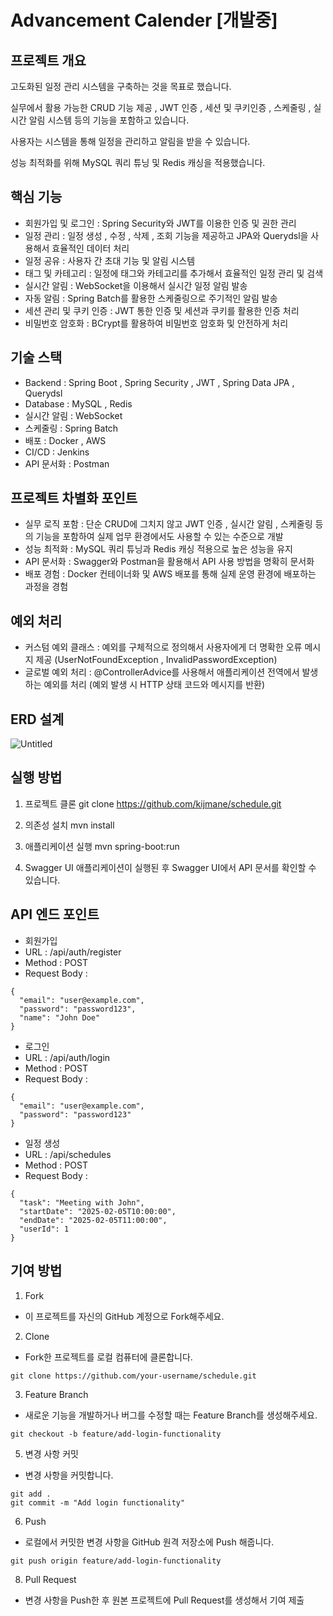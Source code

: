 # Advancement Calender [개발중]
## 프로젝트 개요
고도화된 일정 관리 시스템을 구축하는 것을 목표로 했습니다.

실무에서 활용 가능한 CRUD 기능 제공 , JWT 인증 , 세션 및 쿠키인증 , 스케줄링 , 실시간 알림 시스템 등의 기능을 포함하고 있습니다.

사용자는 시스템을 통해 일정을 관리하고 알림을 받을 수 있습니다.

성능 최적화를 위해 MySQL 쿼리 튜닝 및 Redis 캐싱을 적용했습니다.

## 핵심 기능
- 회원가입 및 로그인 : Spring Security와 JWT를 이용한 인증 및 권한 관리
- 일정 관리 : 일정 생성 , 수정 , 삭제 , 조회 기능을 제공하고 JPA와 Querydsl을 사용해서 효율적인 데이터 처리
- 일정 공유 : 사용자 간 초대 기능 및 알림 시스템
- 태그 및 카테고리 : 일정에 태그와 카테고리를 추가해서 효율적인 일정 관리 및 검색
- 실시간 알림 : WebSocket을 이용해서 실시간 일정 알림 발송
- 자동 알림 : Spring Batch를 활용한 스케줄링으로 주기적인 알림 발송
- 세션 관리 및 쿠키 인증 : JWT 통한 인증 및 세션과 쿠키를 활용한 인증 처리
- 비밀번호 암호화 : BCrypt를 활용하여 비밀번호 암호화 및 안전하게 처리

## 기술 스택
- Backend : Spring Boot , Spring Security , JWT , Spring Data JPA , Querydsl
- Database : MySQL , Redis
- 실시간 알림 : WebSocket
- 스케줄링 : Spring Batch
- 배포 : Docker , AWS
- CI/CD : Jenkins
- API 문서화 : Postman

## 프로젝트 차별화 포인트
- 실무 로직 포함 : 단순 CRUD에 그치지 않고 JWT 인증 , 실시간 알림 , 스케줄링 등의 기능을 포함하여 실제 업무 환경에서도 사용할 수 있는 수준으로 개발
- 성능 최적화 : MySQL 쿼리 튜닝과 Redis 캐싱 적용으로 높은 성능을 유지
- API 문서화 : Swagger와 Postman을 활용해서 API 사용 방법을 명확히 문서화
- 배포 경험 : Docker 컨테이너화 및 AWS 배포를 통해 실제 운영 환경에 배포하는 과정을 경험

## 예외 처리
- 커스텀 예외 클래스 : 예외를 구체적으로 정의해서 사용자에게 더 명확한 오류 메시지 제공 (UserNotFoundException , InvalidPasswordException)
- 글로벌 예외 처리 : @ControllerAdvice를 사용해서 애플리케이션 전역에서 발생하는 예외를 처리 (예외 발생 시 HTTP 상태 코드와 메시지를 반환)

## ERD 설계
![Untitled](https://github.com/user-attachments/assets/e0e6e123-8bd1-4ea5-b5c8-92c5eef6efec)

## 실행 방법
1. 프로젝트 클론
git clone https://github.com/kijmane/schedule.git

3. 의존성 설치 
mvn install

4. 애플리케이션 실행
mvn spring-boot:run

5. Swagger UI
애플리케이션이 실행된 후 Swagger UI에서 API 문서를 확인할 수 있습니다.

## API 엔드 포인트
- 회원가입
- URL : /api/auth/register
- Method : POST
- Request Body :
```
{
  "email": "user@example.com",
  "password": "password123",
  "name": "John Doe"
}
```

- 로그인
- URL : /api/auth/login
- Method : POST
- Request Body :
```
{
  "email": "user@example.com",
  "password": "password123"
}
```

- 일정 생성
- URL : /api/schedules
- Method : POST
- Request Body :
```
{
  "task": "Meeting with John",
  "startDate": "2025-02-05T10:00:00",
  "endDate": "2025-02-05T11:00:00",
  "userId": 1
}
```

## 기여 방법
1. Fork
- 이 프로젝트를 자신의 GitHub 계정으로 Fork해주세요.

2. Clone
- Fork한 프로젝트를 로컬 컴퓨터에 클론합니다.
```
git clone https://github.com/your-username/schedule.git
```

3. Feature Branch
- 새로운 기능을 개발하거나 버그를 수정할 때는 Feature Branch를 생성해주세요.
```
git checkout -b feature/add-login-functionality
```

5. 변경 사항 커밋
- 변경 사항을 커밋합니다.
```
git add .
git commit -m "Add login functionality"
```

6. Push
- 로컬에서 커밋한 변경 사항을 GitHub 원격 저장소에 Push 해줍니다.
```
git push origin feature/add-login-functionality
```

8. Pull Request
- 변경 사항을 Push한 후 원본 프로젝트에 Pull Request를 생성해서 기여 제출
